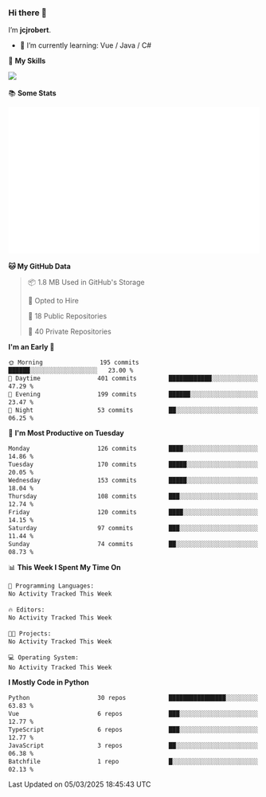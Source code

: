 ### Hi there 👋

I’m **jcjrobert**.

- 🌱 I’m currently learning: Vue / Java / C#

🌟 **My Skills**

![](https://img.shields.io/badge/-Python-3e74a2?style=flat-square&logo=Python&logoColor=fff)

📚 **Some Stats**

![](https://github.com/jcjrobert/github-stats/blob/master/generated/overview.svg)

<!--START_SECTION:waka-->
**🐱 My GitHub Data** 

> 📦 1.8 MB Used in GitHub's Storage 
 > 
> 💼 Opted to Hire
 > 
> 📜 18 Public Repositories 
 > 
> 🔑 40 Private Repositories 
 > 
**I'm an Early 🐤** 

```text
🌞 Morning                195 commits         ██████░░░░░░░░░░░░░░░░░░░   23.00 % 
🌆 Daytime                401 commits         ████████████░░░░░░░░░░░░░   47.29 % 
🌃 Evening                199 commits         ██████░░░░░░░░░░░░░░░░░░░   23.47 % 
🌙 Night                  53 commits          ██░░░░░░░░░░░░░░░░░░░░░░░   06.25 % 
```
📅 **I'm Most Productive on Tuesday** 

```text
Monday                   126 commits         ████░░░░░░░░░░░░░░░░░░░░░   14.86 % 
Tuesday                  170 commits         █████░░░░░░░░░░░░░░░░░░░░   20.05 % 
Wednesday                153 commits         █████░░░░░░░░░░░░░░░░░░░░   18.04 % 
Thursday                 108 commits         ███░░░░░░░░░░░░░░░░░░░░░░   12.74 % 
Friday                   120 commits         ████░░░░░░░░░░░░░░░░░░░░░   14.15 % 
Saturday                 97 commits          ███░░░░░░░░░░░░░░░░░░░░░░   11.44 % 
Sunday                   74 commits          ██░░░░░░░░░░░░░░░░░░░░░░░   08.73 % 
```


📊 **This Week I Spent My Time On** 

```text
💬 Programming Languages: 
No Activity Tracked This Week

🔥 Editors: 
No Activity Tracked This Week

🐱‍💻 Projects: 
No Activity Tracked This Week

💻 Operating System: 
No Activity Tracked This Week
```

**I Mostly Code in Python** 

```text
Python                   30 repos            ████████████████░░░░░░░░░   63.83 % 
Vue                      6 repos             ███░░░░░░░░░░░░░░░░░░░░░░   12.77 % 
TypeScript               6 repos             ███░░░░░░░░░░░░░░░░░░░░░░   12.77 % 
JavaScript               3 repos             ██░░░░░░░░░░░░░░░░░░░░░░░   06.38 % 
Batchfile                1 repo              █░░░░░░░░░░░░░░░░░░░░░░░░   02.13 % 
```




 Last Updated on 05/03/2025 18:45:43 UTC
<!--END_SECTION:waka-->
